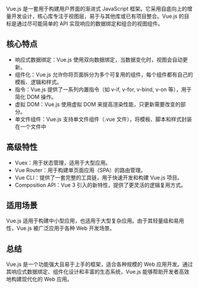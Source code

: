 Vue.js 是一套用于构建用户界面的渐进式 JavaScript 框架。它采用自底向上的增量开发设计，核心库专注于视图层，易于与其他库或已有项目整合。Vue.js 的目标是通过尽可能简单的 API 实现响应的数据绑定和组合的视图组件。

## 核心特点
* 响应式数据绑定：Vue.js 使用双向数据绑定，当数据变化时，视图会自动更新。
* 组件化：Vue.js 允许你将页面拆分为多个可复用的组件，每个组件都有自己的模板、逻辑和样式。
* 指令：Vue.js 提供了一系列内置指令（如 v-if, v-for, v-bind, v-on 等），用于简化 DOM 操作。
* 虚拟 DOM：Vue.js 使用虚拟 DOM 来提高渲染性能，只更新需要改变的部分。
* 单文件组件：Vue.js 支持单文件组件（.vue 文件），将模板、脚本和样式封装在一个文件中

## 高级特性
* Vuex：用于状态管理，适用于大型应用。
* Vue Router：用于构建单页面应用（SPA）的路由管理。
* Vue CLI：提供了一套完整的工具链，用于快速开发和构建 Vue.js 项目。
* Composition API：Vue 3 引入的新特性，提供了更灵活的逻辑复用方式。

## 适用场景
Vue.js 适用于构建中小型应用，也适用于大型复杂应用。由于其轻量级和易用性，Vue.js 被广泛应用于各种 Web 开发场景。

## 总结
Vue.js 是一个功能强大且易于上手的框架，适合各种规模的 Web 应用开发。通过其响应式数据绑定、组件化设计和丰富的生态系统，Vue.js 能够帮助开发者高效地构建现代化的 Web 应用。